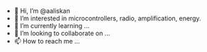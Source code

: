 - 👋 Hi, I’m @aaliskan
- 👀 I’m interested in microcontrollers, radio, amplification, energy.
- 🌱 I’m currently learning ...
- 💞️ I’m looking to collaborate on ...
- 📫 How to reach me ...

<!---
aaliskan/aaliskan is a ✨ special ✨ repository because its `README.md` (this file) appears on your GitHub profile.
You can click the Preview link to take a look at your changes.
--->
